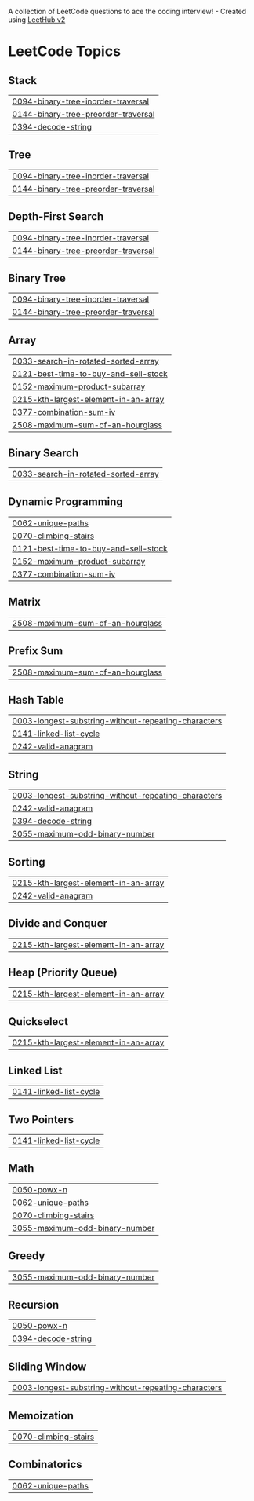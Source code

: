 A collection of LeetCode questions to ace the coding interview! - Created using [LeetHub v2](https://github.com/arunbhardwaj/LeetHub-2.0)
<!---LeetCode Topics Start-->
# LeetCode Topics
## Stack
|  |
| ------- |
| [0094-binary-tree-inorder-traversal](https://github.com/shubhankarnikam-45/LeetCode/tree/master/0094-binary-tree-inorder-traversal) |
| [0144-binary-tree-preorder-traversal](https://github.com/shubhankarnikam-45/LeetCode/tree/master/0144-binary-tree-preorder-traversal) |
| [0394-decode-string](https://github.com/shubhankarnikam-45/LeetCode/tree/master/0394-decode-string) |
## Tree
|  |
| ------- |
| [0094-binary-tree-inorder-traversal](https://github.com/shubhankarnikam-45/LeetCode/tree/master/0094-binary-tree-inorder-traversal) |
| [0144-binary-tree-preorder-traversal](https://github.com/shubhankarnikam-45/LeetCode/tree/master/0144-binary-tree-preorder-traversal) |
## Depth-First Search
|  |
| ------- |
| [0094-binary-tree-inorder-traversal](https://github.com/shubhankarnikam-45/LeetCode/tree/master/0094-binary-tree-inorder-traversal) |
| [0144-binary-tree-preorder-traversal](https://github.com/shubhankarnikam-45/LeetCode/tree/master/0144-binary-tree-preorder-traversal) |
## Binary Tree
|  |
| ------- |
| [0094-binary-tree-inorder-traversal](https://github.com/shubhankarnikam-45/LeetCode/tree/master/0094-binary-tree-inorder-traversal) |
| [0144-binary-tree-preorder-traversal](https://github.com/shubhankarnikam-45/LeetCode/tree/master/0144-binary-tree-preorder-traversal) |
## Array
|  |
| ------- |
| [0033-search-in-rotated-sorted-array](https://github.com/shubhankarnikam-45/LeetCode/tree/master/0033-search-in-rotated-sorted-array) |
| [0121-best-time-to-buy-and-sell-stock](https://github.com/shubhankarnikam-45/LeetCode/tree/master/0121-best-time-to-buy-and-sell-stock) |
| [0152-maximum-product-subarray](https://github.com/shubhankarnikam-45/LeetCode/tree/master/0152-maximum-product-subarray) |
| [0215-kth-largest-element-in-an-array](https://github.com/shubhankarnikam-45/LeetCode/tree/master/0215-kth-largest-element-in-an-array) |
| [0377-combination-sum-iv](https://github.com/shubhankarnikam-45/LeetCode/tree/master/0377-combination-sum-iv) |
| [2508-maximum-sum-of-an-hourglass](https://github.com/shubhankarnikam-45/LeetCode/tree/master/2508-maximum-sum-of-an-hourglass) |
## Binary Search
|  |
| ------- |
| [0033-search-in-rotated-sorted-array](https://github.com/shubhankarnikam-45/LeetCode/tree/master/0033-search-in-rotated-sorted-array) |
## Dynamic Programming
|  |
| ------- |
| [0062-unique-paths](https://github.com/shubhankarnikam-45/LeetCode/tree/master/0062-unique-paths) |
| [0070-climbing-stairs](https://github.com/shubhankarnikam-45/LeetCode/tree/master/0070-climbing-stairs) |
| [0121-best-time-to-buy-and-sell-stock](https://github.com/shubhankarnikam-45/LeetCode/tree/master/0121-best-time-to-buy-and-sell-stock) |
| [0152-maximum-product-subarray](https://github.com/shubhankarnikam-45/LeetCode/tree/master/0152-maximum-product-subarray) |
| [0377-combination-sum-iv](https://github.com/shubhankarnikam-45/LeetCode/tree/master/0377-combination-sum-iv) |
## Matrix
|  |
| ------- |
| [2508-maximum-sum-of-an-hourglass](https://github.com/shubhankarnikam-45/LeetCode/tree/master/2508-maximum-sum-of-an-hourglass) |
## Prefix Sum
|  |
| ------- |
| [2508-maximum-sum-of-an-hourglass](https://github.com/shubhankarnikam-45/LeetCode/tree/master/2508-maximum-sum-of-an-hourglass) |
## Hash Table
|  |
| ------- |
| [0003-longest-substring-without-repeating-characters](https://github.com/shubhankarnikam-45/LeetCode/tree/master/0003-longest-substring-without-repeating-characters) |
| [0141-linked-list-cycle](https://github.com/shubhankarnikam-45/LeetCode/tree/master/0141-linked-list-cycle) |
| [0242-valid-anagram](https://github.com/shubhankarnikam-45/LeetCode/tree/master/0242-valid-anagram) |
## String
|  |
| ------- |
| [0003-longest-substring-without-repeating-characters](https://github.com/shubhankarnikam-45/LeetCode/tree/master/0003-longest-substring-without-repeating-characters) |
| [0242-valid-anagram](https://github.com/shubhankarnikam-45/LeetCode/tree/master/0242-valid-anagram) |
| [0394-decode-string](https://github.com/shubhankarnikam-45/LeetCode/tree/master/0394-decode-string) |
| [3055-maximum-odd-binary-number](https://github.com/shubhankarnikam-45/LeetCode/tree/master/3055-maximum-odd-binary-number) |
## Sorting
|  |
| ------- |
| [0215-kth-largest-element-in-an-array](https://github.com/shubhankarnikam-45/LeetCode/tree/master/0215-kth-largest-element-in-an-array) |
| [0242-valid-anagram](https://github.com/shubhankarnikam-45/LeetCode/tree/master/0242-valid-anagram) |
## Divide and Conquer
|  |
| ------- |
| [0215-kth-largest-element-in-an-array](https://github.com/shubhankarnikam-45/LeetCode/tree/master/0215-kth-largest-element-in-an-array) |
## Heap (Priority Queue)
|  |
| ------- |
| [0215-kth-largest-element-in-an-array](https://github.com/shubhankarnikam-45/LeetCode/tree/master/0215-kth-largest-element-in-an-array) |
## Quickselect
|  |
| ------- |
| [0215-kth-largest-element-in-an-array](https://github.com/shubhankarnikam-45/LeetCode/tree/master/0215-kth-largest-element-in-an-array) |
## Linked List
|  |
| ------- |
| [0141-linked-list-cycle](https://github.com/shubhankarnikam-45/LeetCode/tree/master/0141-linked-list-cycle) |
## Two Pointers
|  |
| ------- |
| [0141-linked-list-cycle](https://github.com/shubhankarnikam-45/LeetCode/tree/master/0141-linked-list-cycle) |
## Math
|  |
| ------- |
| [0050-powx-n](https://github.com/shubhankarnikam-45/LeetCode/tree/master/0050-powx-n) |
| [0062-unique-paths](https://github.com/shubhankarnikam-45/LeetCode/tree/master/0062-unique-paths) |
| [0070-climbing-stairs](https://github.com/shubhankarnikam-45/LeetCode/tree/master/0070-climbing-stairs) |
| [3055-maximum-odd-binary-number](https://github.com/shubhankarnikam-45/LeetCode/tree/master/3055-maximum-odd-binary-number) |
## Greedy
|  |
| ------- |
| [3055-maximum-odd-binary-number](https://github.com/shubhankarnikam-45/LeetCode/tree/master/3055-maximum-odd-binary-number) |
## Recursion
|  |
| ------- |
| [0050-powx-n](https://github.com/shubhankarnikam-45/LeetCode/tree/master/0050-powx-n) |
| [0394-decode-string](https://github.com/shubhankarnikam-45/LeetCode/tree/master/0394-decode-string) |
## Sliding Window
|  |
| ------- |
| [0003-longest-substring-without-repeating-characters](https://github.com/shubhankarnikam-45/LeetCode/tree/master/0003-longest-substring-without-repeating-characters) |
## Memoization
|  |
| ------- |
| [0070-climbing-stairs](https://github.com/shubhankarnikam-45/LeetCode/tree/master/0070-climbing-stairs) |
## Combinatorics
|  |
| ------- |
| [0062-unique-paths](https://github.com/shubhankarnikam-45/LeetCode/tree/master/0062-unique-paths) |
<!---LeetCode Topics End-->
